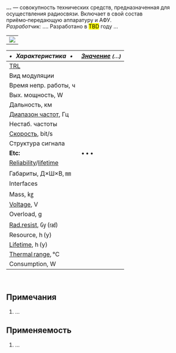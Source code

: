 **…** — совокупность технических средств, предназначенная для осуществления радиосвязи. Включает в свой состав приёмо‑передающую аппаратуру и АФУ.  
*Разработчик:* …. Разработано в <mark>TBD</mark> году …

| |
|:--|
|[![](f/comms//_pic1_thumb.jpg)](f/comms//_pic1.png)|

<small>

|*•    Характеристика    •*|*[Значение](si.md) <small>(…)</small>*|
|:--|:--|
|[TRL](trl.md)| |
|Вид модуляции| |
|Время непр. работы, ч| |
|Вых. мощность, W| |
|Дальность, км| |
|[Диапазон частот](rf.md), Гц| |
|Нестаб. частоты| |
|[Скорость](битрейт.md), bit/s| |
|Структура сигнала| |
|**Etc:**|• • •|
|[Reliability](qm.md)/[lifetime](lifetime.md)| |
|Габариты, Д×Ш×В, ㎜| |
|Interfaces| |
|Mass, ㎏| |
|[Voltage](voltage.md), V| |
|Overload, g| |
|[Rad.resist](ion_rad.md), ㏉ (㎭)| |
|Resource, h (y)| |
|[Lifetime](lifetime.md), h (y)| |
|[Thermal range](tcs.md), ℃| |
|Consumption, W| |

</small>



<p style="page-break-after:always"> </p>

## Примечания
   1. …



## Применяемость
   1. …
